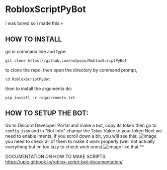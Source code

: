 # RobloxScriptPyBot
i was bored so i made this 💀

## HOW TO INSTALL
go in command line and type:
```
git clone https://github.com/notpoiu/RobloxScriptPyBot
```
to clone the repo, then open the directory by command prompt,
```
cd RobloxScriptPyBot
```
then to install the arguments do:
```
pip install -r requirements.txt
```

## HOW TO SETUP THE BOT:
Go to Discord Developer Portal and make a bot, copy its token then go to `config.json` and in "Bot Info" change the `Token` Value to your token
Next we need to enable intents, if you scroll down a bit, you will see this:
![image](https://github.com/notpoiu/RobloxScriptPyBot/assets/75510171/cd05f4ad-7cb5-4128-add7-9355f2a88467)
you need to check all of them to make it work properly (well not actually everything but im too lazy to check wich ones)
![image](https://github.com/notpoiu/RobloxScriptPyBot/assets/75510171/856582c0-70f6-4605-9b34-6d1dea8f1f9f)
like that ^^

DOCUMENTATION ON HOW TO MAKE SCRIPTS:
https://upio.gitbook.io/roblox-script-bot-documentation/
